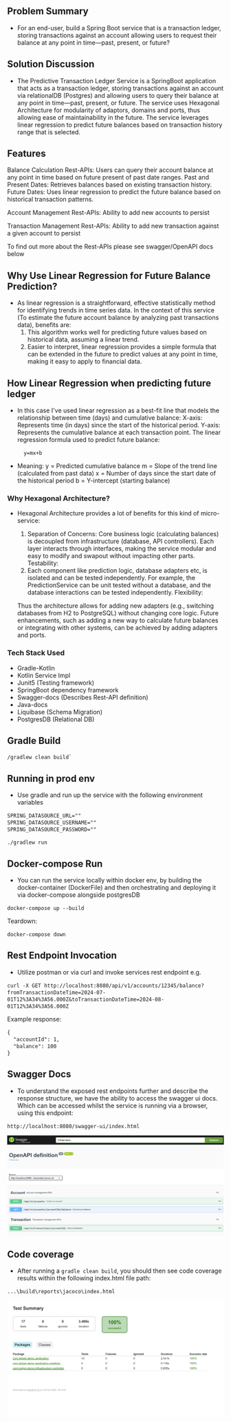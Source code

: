 ## Problem Summary

- For an end-user, build a Spring Boot service that is a transaction ledger, storing
  transactions against an account allowing users to request their balance at any
  point in time—past, present, or future?

## Solution Discussion

- The Predictive Transaction Ledger Service is a SpringBoot application that acts as a transaction ledger, 
  storing transactions against an account via relationalDB (Postgres) and allowing users to query their balance 
  at any point in time—past, present, or future. The service uses Hexagonal Architecture for modularity of adaptors,
  domains and ports, thus allowing ease of maintainability in the future. The service leverages linear regression 
  to predict future balances based on transaction history range that is selected.

## Features

Balance Calculation Rest-APIs:
Users can query their account balance at any point in time based on future present of past date ranges.
Past and Present Dates: Retrieves balances based on existing transaction history.
Future Dates: Uses linear regression to predict the future balance based on historical transaction patterns.

Account Management Rest-APIs:
Ability to add new accounts to persist

Transaction Management Rest-APIs:
Ability to add new transaction against a given account to persist

To find out more about the Rest-APIs please see swagger/OpenAPI docs below

## Why Use Linear Regression for Future Balance Prediction?
- As linear regression is a straightforward, effective statistically method for identifying trends in time series data. 
  In the context of this service (To estimate the future account balance by analyzing past transactions data), benefits are:
  1. This algorithm works well for predicting future values based on historical data, assuming a linear trend.
  2. Easier to interpret, linear regression provides a simple formula that can be extended in the future to predict values at any point in time,
     making it easy to apply to financial data.

## How Linear Regression when predicting future ledger
- In this case I've used linear regression as a best-fit line that models the relationship between time (days) and cumulative balance:
  X-axis: Represents time (in days) since the start of the historical period.
  Y-axis: Represents the cumulative balance at each transaction point.
  The linear regression formula used to predict future balance:

  ```
    y=mx+b
  ```

- Meaning:
  y = Predicted cumulative balance
  m = Slope of the trend line (calculated from past data)
  x = Number of days since the start date of the historical period
  b = Y-intercept (starting balance)

### Why Hexagonal Architecture?
- Hexagonal Architecture provides a lot of benefits for this kind of micro-service:
  1. Separation of Concerns:
     Core business logic (calculating balances) is decoupled from infrastructure (database, API controllers).
     Each layer interacts through interfaces, making the service modular and easy to modify and swapout without impacting other parts.
     Testability:
  2. Each component like prediction logic, database adapters etc, is isolated and can be tested independently.
     For example, the PredictionService can be unit tested without a database, and the database interactions can be tested independently.
     Flexibility:

  Thus the architecture allows for adding new adapters (e.g., switching databases from H2 to PostgreSQL) without changing core logic.
  Future enhancements, such as adding a new way to calculate future balances or integrating with other systems, can be
  achieved by adding adapters and ports.

### Tech Stack Used
- Gradle-Kotlin
- Kotlin Service Impl
- Junit5 (Testing framework)
- SpringBoot dependency framework
- Swagger-docs (Describes Rest-API definition)
- Java-docs
- Liquibase (Schema Migration)
- PostgresDB (Relational DB)

## Gradle Build
```
/gradlew clean build`
```

## Running in prod env
- Use gradle and run up the service with the following environment variables
```
SPRING_DATASOURCE_URL=""
SPRING_DATASOURCE_USERNAME=""
SPRING_DATASOURCE_PASSWORD=""
```
```
./gradlew run
```

## Docker-compose Run
- You can run the service locally within docker env, by building the docker-container (DockerFile) and then orchestrating and deploying it 
  via docker-compose alongside postgresDB

```
docker-compose up --build
```

Teardown:
```
docker-compose down
```

## Rest Endpoint Invocation
- Utilize postman or via curl and invoke services rest endpoint e.g.
```
curl -X GET http://localhost:8080/api/v1/accounts/12345/balance?fromTransactionDateTime=2024-07-01T12%3A34%3A56.000Z&toTransactionDateTime=2024-08-01T12%3A34%3A56.000Z
```

Example response:
```
{
  "accountId": 1,
  "balance": 100
}
```

## Swagger Docs
- To understand the exposed rest endpoints further and describe the response structure, we have the
  ability to access the swagger ui docs. Which can be accessed whilst the service is running via a browser,
  using this endpoint:
```
http://localhost:8080/swagger-ui/index.html
```
![](docs/ledgerSwagger.png)

## Code coverage
- After running a `gradle clean build`, you should then see code coverage results within the following index.html file path:
```
...\build\reports\jacoco\index.html
```
![](docs/unitTestResult.png)
